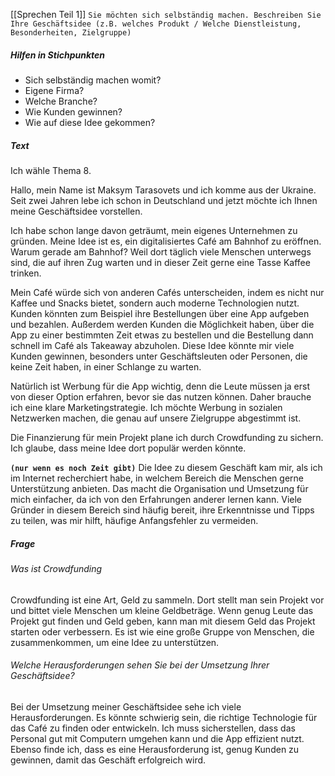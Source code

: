[[Sprechen Teil 1]]
`Sie möchten sich selbständig machen. Beschreiben Sie Ihre Geschäftsidee (z.B. welches Produkt / Welche Dienstleistung, Besonderheiten, Zielgruppe)`
##### Hilfen in Stichpunkten
- Sich selbständig machen womit?
- Eigene Firma?
- Welche Branche?
- Wie Kunden gewinnen?
- Wie auf diese Idee gekommen?
##### Text
Ich wähle Thema 8.

Hallo, mein Name ist Maksym Tarasovets und ich komme aus der Ukraine. Seit zwei Jahren lebe ich schon in Deutschland und jetzt möchte ich Ihnen meine Geschäftsidee vorstellen.

Ich habe schon lange davon geträumt, mein eigenes Unternehmen zu gründen. Meine Idee ist es, ein digitalisiertes Café am Bahnhof zu eröffnen. Warum gerade am Bahnhof? Weil dort täglich viele Menschen unterwegs sind, die auf ihren Zug warten und in dieser Zeit gerne eine Tasse Kaffee trinken.

Mein Café würde sich von anderen Cafés unterscheiden, indem es nicht nur Kaffee und Snacks bietet, sondern auch moderne Technologien nutzt. Kunden könnten zum Beispiel ihre Bestellungen über eine App aufgeben und bezahlen. Außerdem werden Kunden die Möglichkeit haben, über die App zu einer bestimmten Zeit etwas zu bestellen und die Bestellung dann schnell im Café als Takeaway abzuholen. Diese Idee könnte mir viele Kunden gewinnen, besonders unter Geschäftsleuten oder Personen, die keine Zeit haben, in einer Schlange zu warten.

Natürlich ist Werbung für die App wichtig, denn die Leute müssen ja erst von dieser Option erfahren, bevor sie das nutzen können. Daher brauche ich eine klare Marketingstrategie. Ich möchte Werbung in sozialen Netzwerken machen, die genau auf unsere Zielgruppe abgestimmt ist.

Die Finanzierung für mein Projekt plane ich durch Crowdfunding zu sichern. Ich glaube, dass meine Idee dort populär werden könnte.

__`(nur wenn es noch Zeit gibt)`__
Die Idee zu diesem Geschäft kam mir, als ich im Internet recherchiert habe, in welchem Bereich die Menschen gerne Unterstützung anbieten. Das macht die Organisation und Umsetzung für mich einfacher, da ich von den Erfahrungen anderer lernen kann. Viele Gründer in diesem Bereich sind häufig bereit, ihre Erkenntnisse und Tipps zu teilen, was mir hilft, häufige Anfangsfehler zu vermeiden.
##### Frage
###### Was ist Crowdfunding
Crowdfunding ist eine Art, Geld zu sammeln. Dort stellt man sein Projekt vor und bittet viele Menschen um kleine Geldbeträge. Wenn genug Leute das Projekt gut finden und Geld geben, kann man mit diesem Geld das Projekt starten oder verbessern. Es ist wie eine große Gruppe von Menschen, die zusammenkommen, um eine Idee zu unterstützen.
###### Welche Herausforderungen sehen Sie bei der Umsetzung Ihrer Geschäftsidee?
Bei der Umsetzung meiner Geschäftsidee sehe ich viele Herausforderungen. Es könnte schwierig sein, die richtige Technologie für das Café zu finden oder entwickeln. Ich muss sicherstellen, dass das Personal gut mit Computern umgehen kann und die App effizient nutzt. Ebenso finde ich, dass es eine Herausforderung ist, genug Kunden zu gewinnen, damit das Geschäft erfolgreich wird.